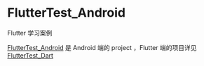 # FlutterTest_Android
Flutter 学习案例

[FlutterTest_Android](https://github.com/baiqiantao/FlutterTest_Android) 是 Android 端的 project ，Flutter 端的项目详见  [FlutterTest_Dart](https://github.com/baiqiantao/FlutterTest_Dart)